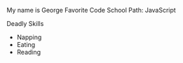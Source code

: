 My name is George
Favorite Code School Path: JavaScript

Deadly Skills
* Napping
* Eating
* Reading
